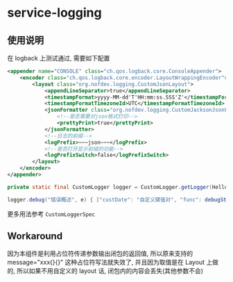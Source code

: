 # service-logging

## 使用说明

在 logback 上测试通过, 需要如下配置

```xml
<appender name="CONSOLE" class="ch.qos.logback.core.ConsoleAppender">
    <encoder class="ch.qos.logback.core.encoder.LayoutWrappingEncoder">
        <layout class="org.nofdev.logging.CustomJsonLayout">
            <appendLineSeparator>true</appendLineSeparator>
            <timestampFormat>yyyy-MM-dd'T'HH:mm:ss.SSS'Z'</timestampFormat>
            <timestampFormatTimezoneId>UTC</timestampFormatTimezoneId>
            <jsonFormatter class="org.nofdev.logging.CustomJacksonJsonFormatter">
                <!--是否需要对json格式打印-->
                <prettyPrint>true</prettyPrint>
            </jsonFormatter>
            <!--日志的前缀-->
            <logPrefix>~~~json~~~</logPrefix>
            <!--是否打开显示前缀的功能-->
            <logPrefixSwitch>false</logPrefixSwitch>
        </layout>
    </encoder>
</appender>
```

```java
private static final CustomLogger logger = CustomLogger.getLogger(HelloFacadeImpl.class);

logger.debug("错误概述", e) { ["custDate": "自定义键值对", "func": debugStr()] }
```

更多用法参考 `CustomLoggerSpec`

## Workaround
因为本组件是利用占位符传递参数输出闭包的返回值, 所以原来支持的 message="xxx{}{}" 这种占位符写法就失效了, 并且因为取值是在 Layout 上做的, 所以如果不用自定义的 layout 话, 闭包内的内容会丢失(其他参数不会)